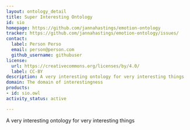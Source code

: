 ```yaml
---
layout: ontology_detail
title: Super Interesting Ontology
id: sio
homepage: https://github.com/jannahastings/emotion-ontology
tracker: https://github.com/jannahastings/emotion-ontology/issues/
contact:
  label: Person Perso
  email: person@person.com
  github_username: githubuser
license:
  url: https://creativecommons.org/licenses/by/4.0/
  label: CC-BY
description: A very interesting ontology for very interesting things
domain: The domain of interestingness
products:
- id: sio.owl
activity_status: active

---
```

A very interesting ontology for very interesting things
